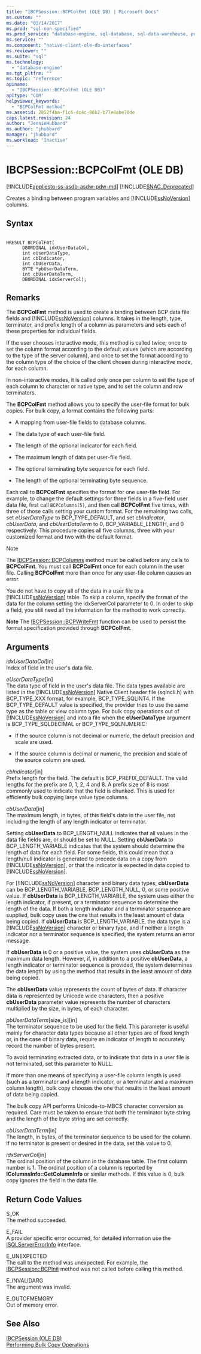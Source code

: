 ```yaml
---
title: "IBCPSession::BCPColFmt (OLE DB) | Microsoft Docs"
ms.custom: ""
ms.date: "03/14/2017"
ms.prod: "sql-non-specified"
ms.prod_service: "database-engine, sql-database, sql-data-warehouse, pdw"
ms.service: ""
ms.component: "native-client-ole-db-interfaces"
ms.reviewer: ""
ms.suite: "sql"
ms.technology: 
  - "database-engine"
ms.tgt_pltfrm: ""
ms.topic: "reference"
apiname: 
  - "IBCPSession::BCPColFmt (OLE DB)"
apitype: "COM"
helpviewer_keywords: 
  - "BCPColFmt method"
ms.assetid: 2852f4ba-f1c6-4c4c-86b2-b77e4abe70de
caps.latest.revision: 24
author: "JennieHubbard"
ms.author: "jhubbard"
manager: "jhubbard"
ms.workload: "Inactive"
---
```

# IBCPSession::BCPColFmt (OLE DB)
[!INCLUDE[appliesto-ss-asdb-asdw-pdw-md](../../includes/appliesto-ss-asdb-asdw-pdw-md.md)]
[!INCLUDE[SNAC_Deprecated](../../includes/snac-deprecated.md)]

  Creates a binding between program variables and [!INCLUDE[ssNoVersion](../../includes/ssnoversion-md.md)] columns.  
  
## Syntax  
  
```  
  
HRESULT BCPColFmt(   
      DBORDINAL idxUserDataCol,  
      int eUserDataType,  
      int cbIndicator,  
      int cbUserData,  
      BYTE *pbUserDataTerm,  
      int cbUserDataTerm,  
      DBORDINAL idxServerCol);  
```  
  
## Remarks  
 The **BCPColFmt** method is used to create a binding between BCP data file fields and [!INCLUDE[ssNoVersion](../../includes/ssnoversion-md.md)] columns. It takes in the length, type, terminator, and prefix length of a column as parameters and sets each of these properties for individual fields.  
  
 If the user chooses interactive mode, this method is called twice; once to set the column format according to the default values (which are according to the type of the server column), and once to set the format according to the column type of the choice of the client chosen during interactive mode, for each column.  
  
 In non-interactive modes, it is called only once per column to set the type of each column to character or native type, and to set the column and row terminators.  
  
 The **BCPColFmt** method allows you to specify the user-file format for bulk copies. For bulk copy, a format contains the following parts:  
  
-   A mapping from user-file fields to database columns.  
  
-   The data type of each user-file field.  
  
-   The length of the optional indicator for each field.  
  
-   The maximum length of data per user-file field.  
  
-   The optional terminating byte sequence for each field.  
  
-   The length of the optional terminating byte sequence.  
  
 Each call to **BCPColFmt** specifies the format for one user-file field. For example, to change the default settings for three fields in a five-field user data file, first call `BCPColumns(5)`, and then call **BCPColFmt** five times, with three of those calls setting your custom format. For the remaining two calls, set *eUserDataType* to BCP_TYPE_DEFAULT, and set *cbIndicator*, *cbUserData*, and *cbUserDataTerm* to 0, BCP_VARIABLE_LENGTH, and 0 respectively. This procedure copies all five columns, three with your customized format and two with the default format.  
  
> [!NOTE]  
>  The [IBCPSession::BCPColumns](../../relational-databases/native-client-ole-db-interfaces/ibcpsession-bcpcolumns-ole-db.md) method must be called before any calls to **BCPColFmt**. You must call **BCPColFmt** once for each column in the user file. Calling **BCPColFmt** more than once for any user-file column causes an error.  
  
 You do not have to copy all of the data in a user file to a [!INCLUDE[ssNoVersion](../../includes/ssnoversion-md.md)] table. To skip a column, specify the format of the data for the column setting the idxServerCol parameter to 0. In order to skip a field, you still need all the information for the method to work correctly.  
  
 **Note** The [IBCPSession::BCPWriteFmt](../../relational-databases/native-client-ole-db-interfaces/ibcpsession-bcpwritefmt-ole-db.md) function can be used to persist the format specification provided through **BCPColFmt**.  
  
## Arguments  
 *idxUserDataCol*[in]  
 Index of field in the user's data file.  
  
 *eUserDataType*[in]  
 The data type of field in the user's data file. The data types available are listed in the [!INCLUDE[ssNoVersion](../../includes/ssnoversion-md.md)] Native Client header file (sqlncli.h) with BCP_TYPE_XXX format, for example, BCP_TYPE_SQLINT4. If the BCP_TYPE_DEFAULT value is specified, the provider tries to use the same type as the table or view column type. For bulk copy operations out of [!INCLUDE[ssNoVersion](../../includes/ssnoversion-md.md)] and into a file when the **eUserDataType** argument is BCP_TYPE_SQLDECIMAL or BCP_TYPE_SQLNUMERIC:  
  
-   If the source column is not decimal or numeric, the default precision and scale are used.  
  
-   If the source column is decimal or numeric, the precision and scale of the source column are used.  
  
 *cbIndicator*[in]  
 Prefix length for the field. The default is BCP_PREFIX_DEFAULT. The valid lengths for the prefix are 0, 1, 2, 4 and 8. A prefix size of 8 is most commonly used to indicate that the field is chunked. This is used for efficiently bulk copying large value type columns.  
  
 *cbUserData*[in]  
 The maximum length, in bytes, of this field's data in the user file, not including the length of any length indicator or terminator.  
  
 Setting **cbUserData** to BCP_LENGTH_NULL indicates that all values in the data file fields are, or should be set to NULL. Setting **cbUserData** to BCP_LENGTH_VARIABLE indicates that the system should determine the length of data for each field. For some fields, this could mean that a length/null indicator is generated to precede data on a copy from [!INCLUDE[ssNoVersion](../../includes/ssnoversion-md.md)], or that the indicator is expected in data copied to [!INCLUDE[ssNoVersion](../../includes/ssnoversion-md.md)].  
  
 For [!INCLUDE[ssNoVersion](../../includes/ssnoversion-md.md)] character and binary data types, **cbUserData** can be BCP_LENGTH_VARIABLE, BCP_LENGTH_NULL, 0, or some positive value. If **cbUserData** is BCP_LENGTH_VARIABLE, the system uses either the length indicator, if present, or a terminator sequence to determine the length of the data. If both a length indicator and a terminator sequence are supplied, bulk copy uses the one that results in the least amount of data being copied. If **cbUserData** is BCP_LENGTH_VARIABLE, the data type is a [!INCLUDE[ssNoVersion](../../includes/ssnoversion-md.md)] character or binary type, and if neither a length indicator nor a terminator sequence is specified, the system returns an error message.  
  
 If **cbUserData** is 0 or a positive value, the system uses **cbUserData** as the maximum data length. However, if, in addition to a positive **cbUserData**, a length indicator or terminator sequence is provided, the system determines the data length by using the method that results in the least amount of data being copied.  
  
 The **cbUserData** value represents the count of bytes of data. If character data is represented by Unicode wide characters, then a positive **cbUserData** parameter value represents the number of characters multiplied by the size, in bytes, of each character.  
  
 *pbUserDataTerm*[size_is][in]  
 The terminator sequence to be used for the field. This parameter is useful mainly for character data types because all other types are of fixed length or, in the case of binary data, require an indicator of length to accurately record the number of bytes present.  
  
 To avoid terminating extracted data, or to indicate that data in a user file is not terminated, set this parameter to NULL.  
  
 If more than one means of specifying a user-file column length is used (such as a terminator and a length indicator, or a terminator and a maximum column length), bulk copy chooses the one that results in the least amount of data being copied.  
  
 The bulk copy API performs Unicode-to-MBCS character conversion as required. Care must be taken to ensure that both the terminator byte string and the length of the byte string are set correctly.  
  
 *cbUserDataTerm*[in]  
 The length, in bytes, of the terminator sequence to be used for the column. If no terminator is present or desired in the data, set this value to 0.  
  
 *idxServerCol*[in]  
 The ordinal position of the column in the database table. The first column number is 1. The ordinal position of a column is reported by **IColumnsInfo::GetColumnInfo** or similar methods. If this value is 0, bulk copy ignores the field in the data file.  
  
## Return Code Values  
 S_OK  
 The method succeeded.  
  
 E_FAIL  
 A provider specific error occurred, for detailed information use the [ISQLServerErrorInfo](http://msdn.microsoft.com/library/a8323b5c-686a-4235-a8d2-bda43617b3a1) interface.  
  
 E_UNEXPECTED  
 The call to the method was unexpected. For example, the [IBCPSession::BCPInit](../../relational-databases/native-client-ole-db-interfaces/ibcpsession-bcpinit-ole-db.md) method was not called before calling this method.  
  
 E_INVALIDARG  
 The argument was invalid.  
  
 E_OUTOFMEMORY  
 Out of memory error.  
  
## See Also  
 [IBCPSession &#40;OLE DB&#41;](../../relational-databases/native-client-ole-db-interfaces/ibcpsession-ole-db.md)   
 [Performing Bulk Copy Operations](../../relational-databases/native-client/features/performing-bulk-copy-operations.md)  
  
  

